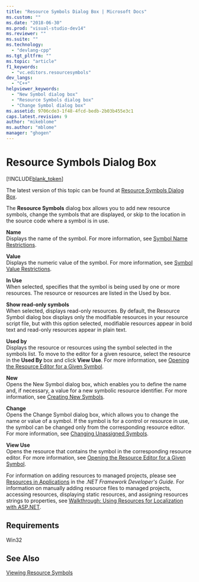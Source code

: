 ```yaml
---
title: "Resource Symbols Dialog Box | Microsoft Docs"
ms.custom: ""
ms.date: "2018-06-30"
ms.prod: "visual-studio-dev14"
ms.reviewer: ""
ms.suite: ""
ms.technology: 
  - "devlang-cpp"
ms.tgt_pltfrm: ""
ms.topic: "article"
f1_keywords: 
  - "vc.editors.resourcesymbols"
dev_langs: 
  - "C++"
helpviewer_keywords: 
  - "New Symbol dialog box"
  - "Resource Symbols dialog box"
  - "Change Symbol dialog box"
ms.assetid: 9706cde3-1f48-4fcd-bedb-2b03b455e3c1
caps.latest.revision: 9
author: "mikeblome"
ms.author: "mblome"
manager: "ghogen"
---
```

# Resource Symbols Dialog Box
[!INCLUDE[blank_token](../includes/blank-token.md)]

The latest version of this topic can be found at [Resource Symbols Dialog Box](https://docs.microsoft.com/cpp/windows/resource-symbols-dialog-box).  
  
  
The **Resource Symbols** dialog box allows you to add new resource symbols, change the symbols that are displayed, or skip to the location in the source code where a symbol is in use.  
  
 **Name**  
 Displays the name of the symbol. For more information, see [Symbol Name Restrictions](../windows/symbol-name-restrictions.md).  
  
 **Value**  
 Displays the numeric value of the symbol. For more information, see [Symbol Value Restrictions](../windows/symbol-value-restrictions.md).  
  
 **In Use**  
 When selected, specifies that the symbol is being used by one or more resources. The resource or resources are listed in the Used by box.  
  
 **Show read-only symbols**  
 When selected, displays read-only resources. By default, the Resource Symbol dialog box displays only the modifiable resources in your resource script file, but with this option selected, modifiable resources appear in bold text and read-only resources appear in plain text.  
  
 **Used by**  
 Displays the resource or resources using the symbol selected in the symbols list. To move to the editor for a given resource, select the resource in the **Used By** box and click **View Use**. For more information, see [Opening the Resource Editor for a Given Symbol](../windows/opening-the-resource-editor-for-a-given-symbol.md).  
  
 **New**  
 Opens the New Symbol dialog box, which enables you to define the name and, if necessary, a value for a new symbolic resource identifier. For more information, see [Creating New Symbols](../windows/creating-new-symbols.md).  
  
 **Change**  
 Opens the Change Symbol dialog box, which allows you to change the name or value of a symbol. If the symbol is for a control or resource in use, the symbol can be changed only from the corresponding resource editor. For more information, see [Changing Unassigned Symbols](../windows/changing-unassigned-symbols.md).  
  
 **View Use**  
 Opens the resource that contains the symbol in the corresponding resource editor. For more information, see [Opening the Resource Editor for a Given Symbol](../windows/opening-the-resource-editor-for-a-given-symbol.md).  
  
 For information on adding resources to managed projects, please see [Resources in Applications](http://msdn.microsoft.com/library/8ad495d4-2941-40cf-bf64-e82e85825890) in the *.NET Framework Developer's Guide.* For information on manually adding resource files to managed projects, accessing resources, displaying static resources, and assigning resources strings to properties, see [Walkthrough: Using Resources for Localization with ASP.NET](http://msdn.microsoft.com/library/bb4e5b44-e2b0-48ab-bbe9-609fb33900b6).  
  
## Requirements  
 Win32  
  
## See Also  
 [Viewing Resource Symbols](../windows/viewing-resource-symbols.md)

